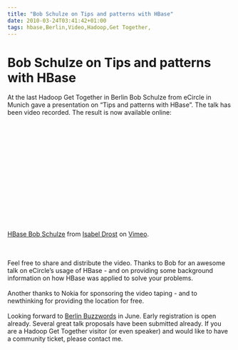 ```yaml
---
title: "Bob Schulze on Tips and patterns with HBase"
date: 2010-03-24T03:41:42+01:00
tags: hbase,Berlin,Video,Hadoop,Get Together,
---
```


# Bob Schulze on Tips and patterns with HBase


At the last Hadoop Get Together in Berlin Bob Schulze from eCircle in Munich gave a presentation on “Tips and patterns 
with HBase”. The talk has been video recorded. The result is now available online:<br><br><object width="400" 
height="225"><param name="allowfullscreen" value="true" /><param name="allowscriptaccess" value="always" /><param 
name="movie" 
value="http://vimeo.com/moogaloop.swf?clip_id=10386307&amp;server=vimeo.com&amp;show_title=1&amp;show_byline=1&amp;show_
portrait=0&amp;color=00ADEF&amp;fullscreen=1" /><embed 
src="http://vimeo.com/moogaloop.swf?clip_id=10386307&amp;server=vimeo.com&amp;show_title=1&amp;show_byline=1&amp;show_po
rtrait=0&amp;color=00ADEF&amp;fullscreen=1" type="application/x-shockwave-flash" allowfullscreen="true" 
allowscriptaccess="always" width="400" height="225"></embed></object><p><a href="http://vimeo.com/10386307">HBase Bob 
Schulze</a> from <a href="http://vimeo.com/user2723747">Isabel Drost</a> on <a 
href="http://vimeo.com">Vimeo</a>.</p><br><br>Feel free to share and distribute the video. Thanks to Bob for an awesome 
talk on eCircle’s usage of HBase - and on providing some background information on how HBase was applied to solve your 
problems.<br><br>Another thanks to Nokia for sponsoring the video taping - and to newthinking for providing the 
location for free.<br><br>Looking forward to <a href="http://berlinbuzzwords.de">Berlin Buzzwords</a> in June. Early 
registration is open already. Several great talk proposals have been submitted already. If you are a Hadoop Get 
Together visitor (or even speaker) and would like to have a community ticket, please contact me.
